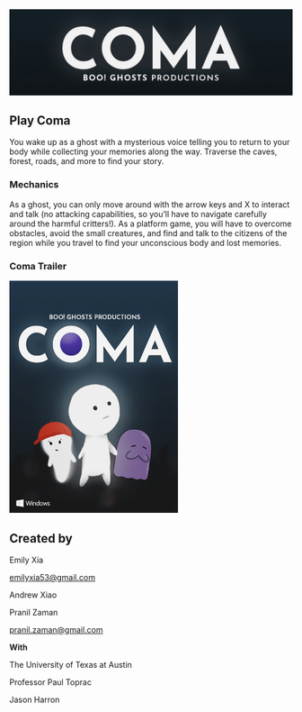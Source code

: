 <img src="coma/assets/images/header.jpg">


## Play Coma

You wake up as a ghost with a mysterious voice telling you to return to your body while collecting your memories along the way. Traverse the caves, forest, roads, and more to find your story.


### Mechanics

As a ghost, you can only move around with the arrow keys and X to interact and talk (no attacking capabilities, so you’ll have to navigate carefully around the harmful critters!). As a platform game, you will have to overcome obstacles, avoid the small creatures, and find and talk to the citizens of the region while you travel to find your unconscious body and lost memories.


### Coma Trailer

<a href="https://youtu.be/SIVN8qWDz8w"><img src="coma/assets/images/cover_web.jpg" width="300"></a>

## Created by

Emily Xia

emilyxia53@gmail.com

Andrew Xiao

Pranil Zaman

pranil.zaman@gmail.com

**With**

The University of Texas at Austin

Professor Paul Toprac

Jason Harron

